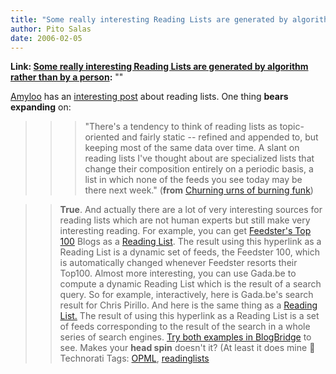 ```yaml
---
title: "Some really interesting Reading Lists are generated by algorithm rather than by a person"
author: Pito Salas
date: 2006-02-05
---
```


**Link: [Some really interesting Reading Lists are generated by algorithm rather than by a person](None):** ""

[Amyloo](<http://blogs.opml.org/amyloo/>) has an [interesting
post](<http://blogs.opml.org/amyloo/2006/02/04#churningUrnsOfBurningFunk>)
about reading lists. One thing **bears expanding** on:

>>

>>> "There's a tendency to think of reading lists as topic-oriented and fairly
static -- refined and appended to, but keeping most of the same data over
time. A slant on reading lists I've thought about are specialized lists that
change their composition entirely on a periodic basis, a list in which none of
the feeds you see today may be there next week." (**from** [Churning urns of
burning
funk](<http://blogs.opml.org/amyloo/2006/02/04#churningUrnsOfBurningFunk>))

>>

>> **True**. And actually there are a lot of very interesting sources for
reading lists which are not human experts but still make very interesting
reading.  For example, you can get [Feedster's Top
100](<http://top500.feedster.com/>) Blogs as a [Reading
List](<http://top500.feedster.com/top500.php?type=opml>). The result using
this hyperlink as a Reading List is a dynamic set of feeds, the Feedster 100,
which is automatically changed whenever Feedster resorts their Top100. Almost
more interesting, you can use Gada.be to compute a dynamic Reading List which
is the result of a search query. So for example, interactively, here is
Gada.be's search result for Chris Pirillo. And here is the same thing as a
[Reading List.](<http://gada.be/d/chrispirillo/opml>) The result of using this
hyperlink as a Reading List is a set of feeds corresponding to the result of
the search in a whole series of search engines. [Try both examples in
BlogBridge](<http://www.blogbridge.com/archives/2006/02/how_do_i_subscr.php>)
to see. Makes your **head spin** doesn't it? (At least it does mine 🙂
Technorati Tags: [OPML](<http://www.technorati.com/tag/OPML>),
[readinglists](<http://www.technorati.com/tag/readinglists>)


